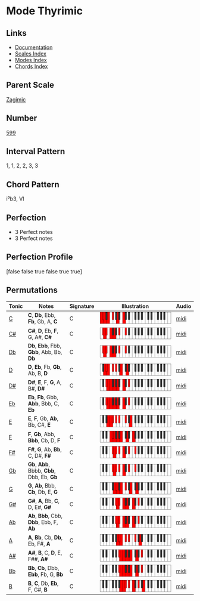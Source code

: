 # Mode Thyrimic

## Links

- [Documentation](README.md)
- [Scales Index](Scales.md)
- [Modes Index](Modes.md)
- [Chords Index](Chords.md)

## Parent Scale

[Zagimic](ScaleZagimic.md)

## Number

[599](https://ianring.com/musictheory/scales/599)

## Interval Pattern

1, 1, 2, 2, 3, 3

## Chord Pattern

i⁰b3, VI

## Perfection

- 3 Perfect notes
- 3 Perfect notes

## Perfection Profile

[false false true false true true]

## Permutations

| Tonic | Notes | Signature | Illustration | Audio |
|-------|-------|-----------|--------------|-------|
| [C](ModeCNaturalThyrimic.md) | **C**, **Db**, Ebb, **Fb**, Gb, A, **C** | C | ![CNaturalThyrimic](ModeCNaturalThyrimic.png) | [midi](https://github.com/edipermadi/music/blob/main/docs/ModeCNaturalThyrimic.mid?raw=true) |
| [C#](ModeCSharpThyrimic.md) | **C#**, **D**, Eb, **F**, G, A#, **C#** | C | ![CSharpThyrimic](ModeCSharpThyrimic.png) | [midi](https://github.com/edipermadi/music/blob/main/docs/ModeCSharpThyrimic.mid?raw=true) |
| [Db](ModeDFlatThyrimic.md) | **Db**, **Ebb**, Fbb, **Gbb**, Abb, Bb, **Db** | C | ![DFlatThyrimic](ModeDFlatThyrimic.png) | [midi](https://github.com/edipermadi/music/blob/main/docs/ModeDFlatThyrimic.mid?raw=true) |
| [D](ModeDNaturalThyrimic.md) | **D**, **Eb**, Fb, **Gb**, Ab, B, **D** | C | ![DNaturalThyrimic](ModeDNaturalThyrimic.png) | [midi](https://github.com/edipermadi/music/blob/main/docs/ModeDNaturalThyrimic.mid?raw=true) |
| [D#](ModeDSharpThyrimic.md) | **D#**, **E**, F, **G**, A, B#, **D#** | C | ![DSharpThyrimic](ModeDSharpThyrimic.png) | [midi](https://github.com/edipermadi/music/blob/main/docs/ModeDSharpThyrimic.mid?raw=true) |
| [Eb](ModeEFlatThyrimic.md) | **Eb**, **Fb**, Gbb, **Abb**, Bbb, C, **Eb** | C | ![EFlatThyrimic](ModeEFlatThyrimic.png) | [midi](https://github.com/edipermadi/music/blob/main/docs/ModeEFlatThyrimic.mid?raw=true) |
| [E](ModeENaturalThyrimic.md) | **E**, **F**, Gb, **Ab**, Bb, C#, **E** | C | ![ENaturalThyrimic](ModeENaturalThyrimic.png) | [midi](https://github.com/edipermadi/music/blob/main/docs/ModeENaturalThyrimic.mid?raw=true) |
| [F](ModeFNaturalThyrimic.md) | **F**, **Gb**, Abb, **Bbb**, Cb, D, **F** | C | ![FNaturalThyrimic](ModeFNaturalThyrimic.png) | [midi](https://github.com/edipermadi/music/blob/main/docs/ModeFNaturalThyrimic.mid?raw=true) |
| [F#](ModeFSharpThyrimic.md) | **F#**, **G**, Ab, **Bb**, C, D#, **F#** | C | ![FSharpThyrimic](ModeFSharpThyrimic.png) | [midi](https://github.com/edipermadi/music/blob/main/docs/ModeFSharpThyrimic.mid?raw=true) |
| [Gb](ModeGFlatThyrimic.md) | **Gb**, **Abb**, Bbbb, **Cbb**, Dbb, Eb, **Gb** | C | ![GFlatThyrimic](ModeGFlatThyrimic.png) | [midi](https://github.com/edipermadi/music/blob/main/docs/ModeGFlatThyrimic.mid?raw=true) |
| [G](ModeGNaturalThyrimic.md) | **G**, **Ab**, Bbb, **Cb**, Db, E, **G** | C | ![GNaturalThyrimic](ModeGNaturalThyrimic.png) | [midi](https://github.com/edipermadi/music/blob/main/docs/ModeGNaturalThyrimic.mid?raw=true) |
| [G#](ModeGSharpThyrimic.md) | **G#**, **A**, Bb, **C**, D, E#, **G#** | C | ![GSharpThyrimic](ModeGSharpThyrimic.png) | [midi](https://github.com/edipermadi/music/blob/main/docs/ModeGSharpThyrimic.mid?raw=true) |
| [Ab](ModeAFlatThyrimic.md) | **Ab**, **Bbb**, Cbb, **Dbb**, Ebb, F, **Ab** | C | ![AFlatThyrimic](ModeAFlatThyrimic.png) | [midi](https://github.com/edipermadi/music/blob/main/docs/ModeAFlatThyrimic.mid?raw=true) |
| [A](ModeANaturalThyrimic.md) | **A**, **Bb**, Cb, **Db**, Eb, F#, **A** | C | ![ANaturalThyrimic](ModeANaturalThyrimic.png) | [midi](https://github.com/edipermadi/music/blob/main/docs/ModeANaturalThyrimic.mid?raw=true) |
| [A#](ModeASharpThyrimic.md) | **A#**, **B**, C, **D**, E, F##, **A#** | C | ![ASharpThyrimic](ModeASharpThyrimic.png) | [midi](https://github.com/edipermadi/music/blob/main/docs/ModeASharpThyrimic.mid?raw=true) |
| [Bb](ModeBFlatThyrimic.md) | **Bb**, **Cb**, Dbb, **Ebb**, Fb, G, **Bb** | C | ![BFlatThyrimic](ModeBFlatThyrimic.png) | [midi](https://github.com/edipermadi/music/blob/main/docs/ModeBFlatThyrimic.mid?raw=true) |
| [B](ModeBNaturalThyrimic.md) | **B**, **C**, Db, **Eb**, F, G#, **B** | C | ![BNaturalThyrimic](ModeBNaturalThyrimic.png) | [midi](https://github.com/edipermadi/music/blob/main/docs/ModeBNaturalThyrimic.mid?raw=true) |

